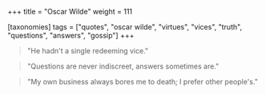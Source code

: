 +++
title = "Oscar Wilde"
weight = 111

[taxonomies]
tags = ["quotes", "oscar wilde", "virtues", "vices", "truth", "questions",
"answers", "gossip"]
+++

> "He hadn't a single redeeming vice."

> "Questions are never indiscreet, answers sometimes are."

> "My own business always bores me to death; I prefer other people's."
